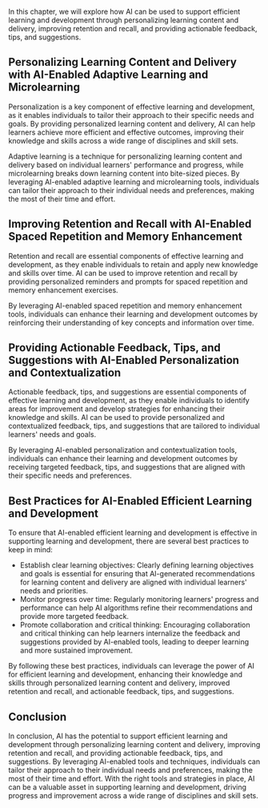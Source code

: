 
In this chapter, we will explore how AI can be used to support efficient learning and development through personalizing learning content and delivery, improving retention and recall, and providing actionable feedback, tips, and suggestions.

Personalizing Learning Content and Delivery with AI-Enabled Adaptive Learning and Microlearning
-----------------------------------------------------------------------------------------------

Personalization is a key component of effective learning and development, as it enables individuals to tailor their approach to their specific needs and goals. By providing personalized learning content and delivery, AI can help learners achieve more efficient and effective outcomes, improving their knowledge and skills across a wide range of disciplines and skill sets.

Adaptive learning is a technique for personalizing learning content and delivery based on individual learners' performance and progress, while microlearning breaks down learning content into bite-sized pieces. By leveraging AI-enabled adaptive learning and microlearning tools, individuals can tailor their approach to their individual needs and preferences, making the most of their time and effort.

Improving Retention and Recall with AI-Enabled Spaced Repetition and Memory Enhancement
---------------------------------------------------------------------------------------

Retention and recall are essential components of effective learning and development, as they enable individuals to retain and apply new knowledge and skills over time. AI can be used to improve retention and recall by providing personalized reminders and prompts for spaced repetition and memory enhancement exercises.

By leveraging AI-enabled spaced repetition and memory enhancement tools, individuals can enhance their learning and development outcomes by reinforcing their understanding of key concepts and information over time.

Providing Actionable Feedback, Tips, and Suggestions with AI-Enabled Personalization and Contextualization
----------------------------------------------------------------------------------------------------------

Actionable feedback, tips, and suggestions are essential components of effective learning and development, as they enable individuals to identify areas for improvement and develop strategies for enhancing their knowledge and skills. AI can be used to provide personalized and contextualized feedback, tips, and suggestions that are tailored to individual learners' needs and goals.

By leveraging AI-enabled personalization and contextualization tools, individuals can enhance their learning and development outcomes by receiving targeted feedback, tips, and suggestions that are aligned with their specific needs and preferences.

Best Practices for AI-Enabled Efficient Learning and Development
----------------------------------------------------------------

To ensure that AI-enabled efficient learning and development is effective in supporting learning and development, there are several best practices to keep in mind:

* Establish clear learning objectives: Clearly defining learning objectives and goals is essential for ensuring that AI-generated recommendations for learning content and delivery are aligned with individual learners' needs and priorities.
* Monitor progress over time: Regularly monitoring learners' progress and performance can help AI algorithms refine their recommendations and provide more targeted feedback.
* Promote collaboration and critical thinking: Encouraging collaboration and critical thinking can help learners internalize the feedback and suggestions provided by AI-enabled tools, leading to deeper learning and more sustained improvement.

By following these best practices, individuals can leverage the power of AI for efficient learning and development, enhancing their knowledge and skills through personalized learning content and delivery, improved retention and recall, and actionable feedback, tips, and suggestions.

Conclusion
----------

In conclusion, AI has the potential to support efficient learning and development through personalizing learning content and delivery, improving retention and recall, and providing actionable feedback, tips, and suggestions. By leveraging AI-enabled tools and techniques, individuals can tailor their approach to their individual needs and preferences, making the most of their time and effort. With the right tools and strategies in place, AI can be a valuable asset in supporting learning and development, driving progress and improvement across a wide range of disciplines and skill sets.

